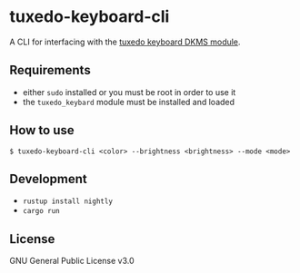 # tuxedo-keyboard-cli

A CLI for interfacing with the [tuxedo keyboard DKMS module](https://github.com/tuxedocomputers/tuxedo-keyboard).

## Requirements
* either `sudo` installed or you must be root in order to use it
* the `tuxedo_keybard` module must be installed and loaded

## How to use

```
$ tuxedo-keyboard-cli <color> --brightness <brightness> --mode <mode>
```

## Development

* `rustup install nightly`
* `cargo run`

## License
GNU General Public License v3.0
